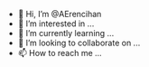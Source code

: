 - 👋 Hi, I’m @AErencihan
- 👀 I’m interested in ...
- 🌱 I’m currently learning ...
- 💞️ I’m looking to collaborate on ...
- 📫 How to reach me ...

<!---
AErencihan/AErencihan is a ✨ special ✨ repository because its `README.md` (this file) appears on your GitHub profile.
You can click the Preview link to take a look at your changes.
--->
